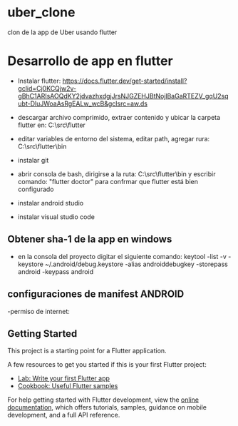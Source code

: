 # uber_clone

clon de la app de Uber usando flutter

# Desarrollo de app en flutter

- Instalar flutter:
	https://docs.flutter.dev/get-started/install?gclid=Cj0KCQjw2v-gBhC1ARIsAOQdKY2jdvazhxdgjJrsNJGZEHJBtNojlBaGaRTEZV_gqU2squbt-DluJWoaAsRgEALw_wcB&gclsrc=aw.ds

- descargar archivo comprimido, extraer contenido y ubicar la carpeta flutter en: C:\src\flutter

- editar variables de entorno del sistema, editar path, agregar rura: C:\src\flutter\bin

- instalar git

- abrir consola de bash, dirigirse a la ruta: C:\src\flutter\bin y escribir comando: "flutter doctor" para confrmar que flutter está bien configurado

- instalar android studio

- instalar visual studio code

## Obtener sha-1 de la app en windows

- en la consola del proyecto digitar el siguiente comando:
	keytool -list -v -keystore ~/.android/debug.keystore -alias androiddebugkey -storepass android -keypass android

## configuraciones de manifest ANDROID

-permiso de internet:
	<uses-permission android:name="android.permission.INTERNET" />

## Getting Started

This project is a starting point for a Flutter application.

A few resources to get you started if this is your first Flutter project:

- [Lab: Write your first Flutter app](https://docs.flutter.dev/get-started/codelab)
- [Cookbook: Useful Flutter samples](https://docs.flutter.dev/cookbook)

For help getting started with Flutter development, view the
[online documentation](https://docs.flutter.dev/), which offers tutorials,
samples, guidance on mobile development, and a full API reference.
